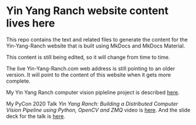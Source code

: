 # Yin Yang Ranch website content lives here

This repo contains the text and related files to generate the content for the 
Yin-Yang-Ranch website that is built using MkDocs and MkDocs Material. 

This content is still being edited, so it will change from time to time.

The live Yin-Yang-Ranch.com web address is still pointing to an older version.
It will point to the content of this website when it gets more complete.

My Yin Yang Ranch computer vision pipleline project is described
[here](https://github.com/jeffbass/yin-yang-ranch).

My PyCon 2020 Talk *Yin Yang Ranch: Building a Distributed Computer Vision Pipeline using Python, OpenCV and ZMQ* video is
[here](https://youtu.be/76GGZGneJZ4?si=HY0pdL2x1ed5A2lH). And the slide deck for
the talk is [here](https://speakerdeck.com/jeffbass/yin-yang-ranch-building-a-distributed-computer-vision-pipeline-using-python-opencv-and-zmq-17024000-4389-4bae-9e4d-16302d20a5b6). 

